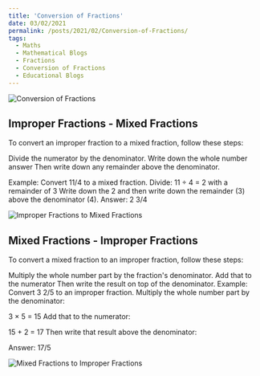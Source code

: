 ```yaml
---
title: 'Conversion of Fractions'
date: 03/02/2021
permalink: /posts/2021/02/Conversion-of-Fractions/
tags:
  - Maths
  - Mathematical Blogs
  - Fractions
  - Conversion of Fractions
  - Educational Blogs
---
```


![Conversion of Fractions](https://raw.githubusercontent.com/hridaya423/hridaya423.github.io/master/images/Conversions%20of%20Fractions.png)

Improper Fractions - Mixed Fractions
------

To convert an improper fraction to a mixed fraction, follow these steps:


Divide the numerator by the denominator.
Write down the whole number answer
Then write down any remainder above the denominator.
 	
Example: Convert  11/4  to a mixed fraction.
Divide: 11 ÷ 4 = 2 with a remainder of 3
Write down the 2 and then write down the remainder (3) above the denominator (4).
Answer: 2 3/4

![Improper Fractions to Mixed Fractions](https://raw.githubusercontent.com/hridaya423/hridaya423.github.io/master/images/Improper%20to%20Mixed.jpg)

Mixed Fractions - Improper Fractions
------
To convert a mixed fraction to an improper fraction, follow these steps:


Multiply the whole number part by the fraction's denominator.
Add that to the numerator
Then write the result on top of the denominator.
Example: Convert 3 2/5  to an improper fraction.
Multiply the whole number part by the denominator:

3 × 5 = 15
Add that to the numerator:

15 + 2 = 17
Then write that result above the denominator:

Answer: 17/5 

![Mixed Fractions to Improper Fractions](https://raw.githubusercontent.com/hridaya423/hridaya423.github.io/master/images/Mixed%20to%20Improper.jpg)

